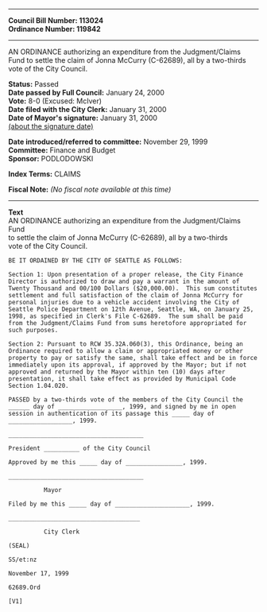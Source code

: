 * * * * *  
  
**Council Bill Number: [](#h0)[](#h2)113024**   
**Ordinance Number: 119842**  
  
* * * * *  
  
AN ORDINANCE authorizing an expenditure from the Judgment/Claims Fund to settle the claim of Jonna McCurry (C-62689), all by a two-thirds vote of the City Council.  
  
**Status:** Passed   
**Date passed by Full Council:** January 24, 2000   
**Vote:** 8-0 (Excused: McIver)   
**Date filed with the City Clerk:** January 31, 2000   
**Date of Mayor's signature:** January 31, 2000   
[(about the signature date)](/~public/approvaldate.htm)   
  
  
**Date introduced/referred to committee:** November 29, 1999   
**Committee:** Finance and Budget   
**Sponsor:** PODLODOWSKI   
  
**Index Terms:** CLAIMS  
  
**Fiscal Note:** *(No fiscal note available at this time)*  
  
* * * * *  
  
**Text**  
    AN ORDINANCE authorizing an expenditure from the Judgment/Claims Fund  
    to settle the claim of Jonna McCurry (C-62689), all by a two-thirds  
    vote of the City Council.  
  
    BE IT ORDAINED BY THE CITY OF SEATTLE AS FOLLOWS:  
  
    Section 1: Upon presentation of a proper release, the City Finance  
    Director is authorized to draw and pay a warrant in the amount of  
    Twenty Thousand and 00/100 Dollars ($20,000.00).  This sum constitutes  
    settlement and full satisfaction of the claim of Jonna McCurry for  
    personal injuries due to a vehicle accident involving the City of  
    Seattle Police Department on 12th Avenue, Seattle, WA, on January 25,  
    1998, as specified in Clerk's File C-62689.  The sum shall be paid  
    from the Judgment/Claims Fund from sums heretofore appropriated for  
    such purposes.  
  
    Section 2: Pursuant to RCW 35.32A.060(3), this Ordinance, being an  
    Ordinance required to allow a claim or appropriated money or other  
    property to pay or satisfy the same, shall take effect and be in force  
    immediately upon its approval, if approved by the Mayor; but if not  
    approved and returned by the Mayor within ten (10) days after  
    presentation, it shall take effect as provided by Municipal Code  
    Section 1.04.020.  
  
    PASSED by a two-thirds vote of the members of the City Council the  
    ______ day of __________________, 1999, and signed by me in open  
    session in authentication of its passage this _____ day of  
    __________________, 1999.  
  
    ______________________________________  
  
    President __________ of the City Council  
  
    Approved by me this _____ day of ________________, 1999.  
  
    ______________________________________  
  
              Mayor  
  
    Filed by me this _____ day of _____________________, 1999.  
  
    _____________________________________  
  
              City Clerk  
  
    (SEAL)  
  
    SS/et:nz  
  
    November 17, 1999  
  
    62689.Ord  
  
    [V1]  
